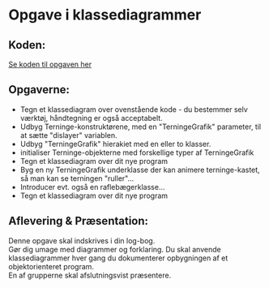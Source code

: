 # Opgave i klassediagrammer

## Koden:
[Se koden til opgaven her](forlob22_klassediagramOpgaveKode.md)

## Opgaverne:
- Tegn et klassediagram over ovenstående kode - du bestemmer selv værktøj, håndtegning er også acceptabelt.
- Udbyg Terninge-konstruktørene, med en "TerningeGrafik" parameter, til at sætte "dislayer" variablen.
- Udbyg "TerningeGrafik" hierakiet med en eller to klasser.
- initialiser Terninge-objekterne med forskellige typer af TerningeGrafik     
- Tegn et klassediagram over dit nye program
- Byg en ny TerningeGrafik underklasse der kan animere terninge-kastet, så man kan se terningen "ruller"...
- Introducer evt. også en raflebægerklasse...
- Tegn et klassediagram over dit nye program

## Aflevering & Præsentation:
Denne opgave skal indskrives i din log-bog.        
Gør dig umage med diagrammer og forklaring. Du skal anvende klassediagrammer hver gang du dokumenterer opbygningen af et objektorienteret program.         
En af grupperne skal afslutningsvist præsentere.   
